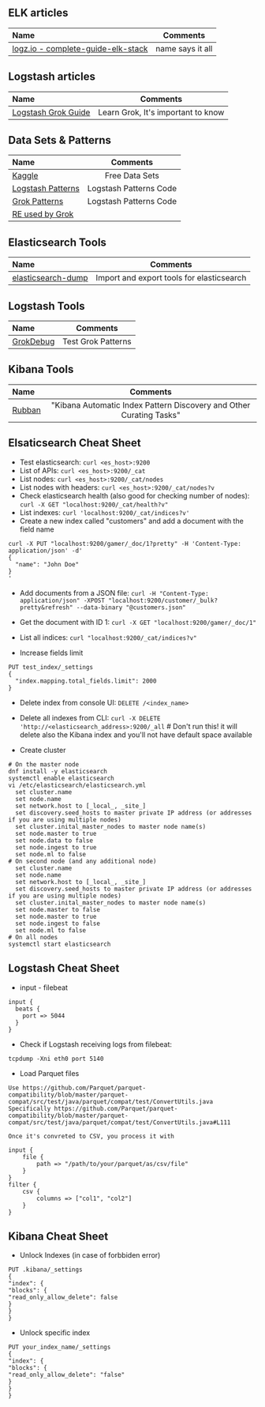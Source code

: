 ## ELK articles

Name | Comments
:------|:------:
[logz.io - complete-guide-elk-stack](https://logz.io/learn/complete-guide-elk-stack) | name says it all

## Logstash articles

Name | Comments
:------|:------:
[Logstash Grok Guide](https://logz.io/blog/logstash-grok) | Learn Grok, It's important to know

## Data Sets & Patterns

Name | Comments
:------|:------:
[Kaggle](https://www.kaggle.com) | Free Data Sets
[Logstash Patterns](https://github.com/logstash-plugins/logstash-patterns-core/tree/master/patterns) | Logstash Patterns Code
[Grok Patterns](https://github.com/logstash-plugins/logstash-patterns-core/blob/master/patterns/grok-patterns) | Logstash Patterns Code
[RE used by Grok](https://github.com/kkos/oniguruma/blob/master/doc/RE) |

## Elasticsearch Tools

Name | Comments
:------|:------:
[elasticsearch-dump](https://github.com/taskrabbit/elasticsearch-dump) | Import and export tools for elasticsearch

## Logstash Tools

Name | Comments
:------|:------:
[GrokDebug](https://grokdebug.herokuapp.com) | Test Grok Patterns

## Kibana Tools

Name | Comments
:------|:------:
[Rubban](https://github.com/sherifabdlnaby/rubban) | "Kibana Automatic Index Pattern Discovery and Other Curating Tasks"

## Elsaticsearch Cheat Sheet

* Test elasticsearch: `curl <es_host>:9200`
* List of APIs: `curl <es_host>:9200/_cat`
* List nodes: `curl <es_host>:9200/_cat/nodes`
* List nodes with headers: `curl <es_host>:9200/_cat/nodes?v`
* Check elasticsearch health (also good for checking number of nodes): `curl -X GET "localhost:9200/_cat/health?v"`
* List indexes: `curl 'localhost:9200/_cat/indices?v'`
* Create a new index called "customers" and add a document with the field name

```
curl -X PUT "localhost:9200/gamer/_doc/1?pretty" -H 'Content-Type: application/json' -d'
{
  "name": "John Doe"
}
'
```

* Add documents from a JSON file: `curl -H "Content-Type: application/json" -XPOST "localhost:9200/customer/_bulk?pretty&refresh" --data-binary "@customers.json"`
* Get the document with ID 1: `curl -X GET "localhost:9200/gamer/_doc/1"`
* List all indices: `curl "localhost:9200/_cat/indices?v"`

* Increase fields limit
```
PUT test_index/_settings
{
  "index.mapping.total_fields.limit": 2000
}
```

* Delete index from console UI: `DELETE /<index_name>`
* Delete all indexes from CLI: `curl -X DELETE 'http://<elasticsearch_address>:9200/_all` # Don't run this! it will delete also the Kibana index and you'll not have default space available

* Create cluster

```
# On the master node
dnf install -y elasticsearch
systemctl enable elasticsearch
vi /etc/elasticsearch/elasticsearch.yml
  set cluster.name
  set node.name
  set network.host to [_local_, _site_]
  set discovery.seed_hosts to master private IP address (or addresses if you are using multiple nodes)
  set cluster.inital_master_nodes to master node name(s)
  set node.master to true
  set node.data to false
  set node.ingest to true
  set node.ml to false
# On second node (and any additional node)
  set cluster.name
  set node.name
  set network.host to [_local_, _site_]
  set discovery.seed_hosts to master private IP address (or addresses if you are using multiple nodes)
  set cluster.inital_master_nodes to master node name(s)
  set node.master to false
  set node.master to true
  set node.ingest to false
  set node.ml to false
# On all nodes
systemctl start elasticsearch
```

## Logstash Cheat Sheet

* input - filebeat

```
input {
  beats {
    port => 5044
  }
}
```

* Check if Logstash receiving logs from filebeat:

```
tcpdump -Xni eth0 port 5140
```

* Load Parquet files

```
Use https://github.com/Parquet/parquet-compatibility/blob/master/parquet-compat/src/test/java/parquet/compat/test/ConvertUtils.java
Specifically https://github.com/Parquet/parquet-compatibility/blob/master/parquet-compat/src/test/java/parquet/compat/test/ConvertUtils.java#L111

Once it's convreted to CSV, you process it with

input {
    file {
        path => "/path/to/your/parquet/as/csv/file"
    }
}
filter {
    csv {
        columns => ["col1", "col2"]
    }
}
```

## Kibana Cheat Sheet

* Unlock Indexes (in case of forbbiden error)

```
PUT .kibana/_settings
{
"index": {
"blocks": {
"read_only_allow_delete": false
}
}
}
```

* Unlock specific index

```
PUT your_index_name/_settings
{
"index": {
"blocks": {
"read_only_allow_delete": "false"
}
}
}
```
